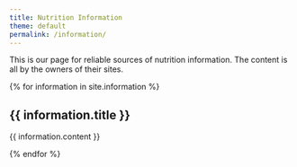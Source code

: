 ```yaml
---
title: Nutrition Information
theme: default
permalink: /information/
---
```

This is our page for reliable sources of nutrition information. The content is all by the owners of their sites.

{% for information in site.information %}
 <h2>{{  information.title }}</h2>
  <p>{{  information.content }}</p>
{% endfor %}